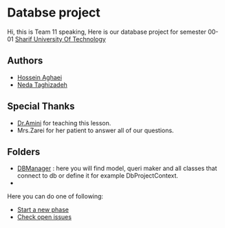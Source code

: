 # Databse project

Hi, this is Team 11 speaking, Here is our database project for semester 00-01 [Sharif University Of Technology](http://ce.sharif.edu/)

## Authors
- [Hossein Aghaei](https://github.com/hoseinaghaei)
- [Neda Taghizadeh](https://github.com/nedataghizadeh79)

## Special Thanks
 - [Dr.Amini](http://ce.sharif.edu/faculty/morteza-amini/) for teaching this lesson.
 - Mrs.Zarei for her patient to answer all of our questions.

## Folders
- [DBManager](https://github.com/hoseinaghaei/Db-project/tree/master/DBManager) : here you will find model, queri maker and all classes that connect to db or define it for example DbProjectContext.
- 

Here you can do one of following:
* [Start a new phase](https://github.com/Star-Academy/codestar-intern-issues/issues/new/choose)
* [Check open issues](https://github.com/Star-Academy/codestar-intern-issues/issues)
